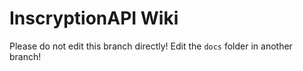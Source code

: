# InscryptionAPI Wiki

Please do not edit this branch directly!
Edit the `docs` folder in another branch!
